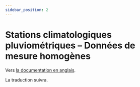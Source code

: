 ```yaml
---
sidebar_position: 2
---
```


# Stations climatologiques pluviométriques – Données de mesure homogènes

Vers [la documentation en anglais](https://opendatadocs.meteoswiss.ch/c-climate-data/c2-climate-percipitation-stations_homogeneous).

La traduction suivra.
